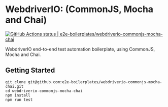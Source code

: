 # WebdriverIO: (CommonJS, Mocha and Chai)

[![GitHub Actions status | e2e-boilerplates/webdriverio-commonjs-mocha-chai](https://github.com/e2e-boilerplates/webdriverio-commonjs-mocha-chai/workflows/webdriverio-commonjs-mocha-chai/badge.svg)](https://github.com/e2e-boilerplates/webdriverio-commonjs-mocha-chai/actions?workflow=webdriverio-commonjs-mocha-chai)

WebdriverIO end-to-end test automation boilerplate, using CommonJS, Mocha and Chai.

## Getting Started

    git clone git@github.com:e2e-boilerplates/webdriverio-commonjs-mocha-chai.git
    cd webdriverio-commonjs-mocha-chai
    npm install
    npm run test
